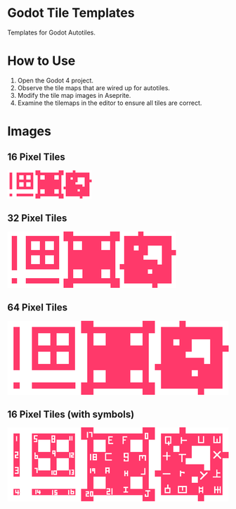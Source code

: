 # Godot Tile Templates

Templates for Godot Autotiles.

# How to Use

1. Open the Godot 4 project.
2. Observe the tile maps that are wired up for autotiles.
3. Modify the tile map images in Aseprite.
4. Examine the tilemaps in the editor to ensure all tiles are correct. 

# Images

## 16 Pixel Tiles
![](./png_templates/16px.png)

## 32 Pixel Tiles
![](./png_templates/32px.png)

## 64 Pixel Tiles
![](./png_templates/64px.png)

## 16 Pixel Tiles (with symbols)
![](./png_templates/64px_symbols.png)
